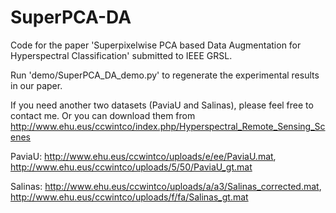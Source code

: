 # SuperPCA-DA
Code for the paper 'Superpixelwise PCA based Data Augmentation for Hyperspectral Classification' submitted to IEEE GRSL.

Run 'demo/SuperPCA_DA_demo.py' to regenerate the experimental results in our paper.


If you need another two datasets (PaviaU and Salinas), please feel free to contact me. Or you can download them from http://www.ehu.eus/ccwintco/index.php/Hyperspectral_Remote_Sensing_Scenes

PaviaU: http://www.ehu.eus/ccwintco/uploads/e/ee/PaviaU.mat, http://www.ehu.eus/ccwintco/uploads/5/50/PaviaU_gt.mat

Salinas: http://www.ehu.eus/ccwintco/uploads/a/a3/Salinas_corrected.mat, http://www.ehu.eus/ccwintco/uploads/f/fa/Salinas_gt.mat
